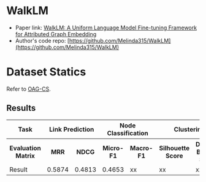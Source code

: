 # WalkLM

- Paper link: [WalkLM: A Uniform Language Model Fine-tuning Framework for Attributed Graph Embedding](https://proceedings.neurips.cc/paper_files/paper/2023/file/2ac879d1865475a7abc8dfc7a9c15c27-Paper-Conference.pdf)
- Author's code repo: [https://github.com/Melinda315/WalkLM](https://github.com/Melinda315/WalkLM)

# Dataset Statics

Refer to [OAG-CS](https://ggl.readthedocs.io/en/latest/api/ggl.datasets.html#ggl.datasets.OAG-CS).

Results
-------

<table>
  <tr>
    <th>Task</th>
    <th colspan="2">Link Prediction</th>
    <th colspan="2">Node Classification</th>
    <th colspan="2">Clustering</th>
  </tr>
  <tr>
    <th>Evaluation Matrix</th>
    <th>MRR</th>
    <th>NDCG</th>
    <th>Micro-F1</th>
    <th>Macro-F1</th>
    <th>Silhouette Score</th>
    <th>Davies-Bouldin Score</th>
  </tr>
  <tr>
    <td>Result</td>
    <td>0.5874</td>
    <td>0.4813</td>
    <td>0.4653</td>
    <td>xx</td>
    <td>xx</td>
    <td>xx</td>
  </tr>
</table>

